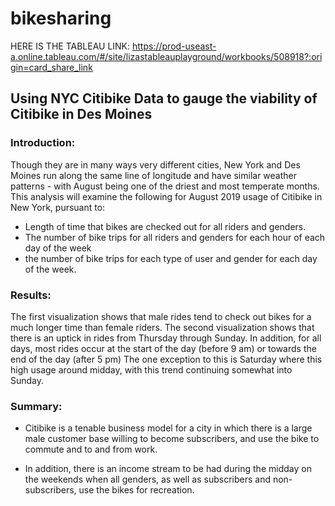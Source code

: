 # bikesharing

HERE IS THE TABLEAU LINK: https://prod-useast-a.online.tableau.com/#/site/lizastableauplayground/workbooks/508918?:origin=card_share_link

## Using NYC Citibike Data to gauge the viability of Citibike in Des Moines

### Introduction:

Though they are in many ways very different cities, New York and Des Moines run along the same line of longitude and have similar weather patterns - with August being one of the driest and most temperate months. This analysis will examine the following for August 2019 usage of Citibike in New York, pursuant to: 

 - Length of time that bikes are checked out for all riders and genders.
- The number of bike trips for all riders and genders for each hour of each day of the week
- the number of bike trips for each type of user and gender for each day of the week.

### Results:
The first visualization shows that male rides tend to check out bikes for a much longer time than female riders. 
The second visualization shows that there is an uptick in rides from Thursday through Sunday. In addition, for all days, most rides occur at the start of the day (before 9 am) or towards the end of the day (after 5 pm)
The one exception to this is Saturday where this high usage around midday, with this trend continuing somewhat into Sunday.


### Summary:

 - Citibike is a tenable business model for a city in which there is a large male customer base willing to become subscribers, and use the bike to commute and to and from work. 

 - In addition, there is an income stream to be had during the midday on the weekends when all genders, as well as subscribers and non-subscribers, use the bikes for recreation.

